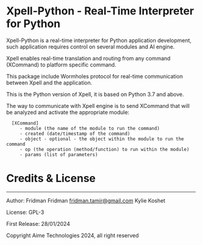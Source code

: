 # Xpell-Python - Real-Time Interpreter for Python


Xpell-Python is a real-time interpreter for Python application development, such application requires control on several modules  and AI engine.

Xpell enables real-time translation and routing from any command (XCommand) to platform specific command.

This package include Wormholes protocol for real-time communication between Xpell and the application.

This is the Python version of Xpell, it is based on Python 3.7 and above.


The way to communicate with Xpell engine is to send XCommand that will be analyzed and activate the appropriate module:

```
  [XCommand]
     - module (the name of the module to run the command)
     - created (date/timestamp of the command)
     - object - optional - the object within the module to run the command
     - op (the operation (method/function) to run within the module)
     - params (list of parameters)
```





# Credits & License

 ---

 Author: Fridman Fridman <fridman.tamir@gmail.com>
         Kylie Koshet
         
 License:  GPL-3 

 First Release: 28/01/2024

 Copyright Aime Technologies 2024, all right reserved

 
 
